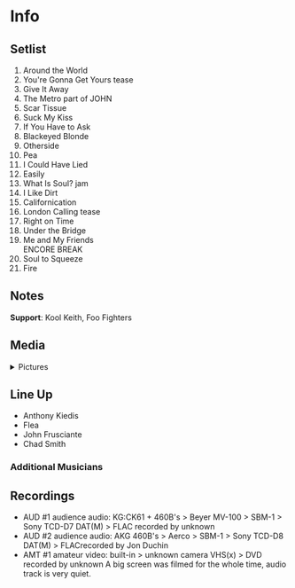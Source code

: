 # Info

## Setlist

1. Around the World
2. You're Gonna Get Yours tease
3. Give It Away
4. The Metro part of JOHN
5. Scar Tissue
6. Suck My Kiss
7. If You Have to Ask
8. Blackeyed Blonde
9. Otherside
10. Pea
11. I Could Have Lied
12. Easily
13. What Is Soul? jam
14. I Like Dirt
15. Californication
16. London Calling tease
17. Right on Time
18. Under the Bridge
19. Me and My Friends
<br> ENCORE BREAK
20. Soul to Squeeze
21. Fire

## Notes

**Support**: Kool Keith, Foo Fighters

## Media 

<details>
  <summary>Pictures</summary>
  <!--<img alt="Setlist" title="Setlist" src="_.jpg" height="200" />
  <img alt="Clipping" title="Clipping" src="_.jpg" height="200" />
  <img alt="Flyer" title="Flyer" src="_.jpg" height="200" />-->
</details>

## Line Up

* Anthony Kiedis
* Flea
* John Frusciante
* Chad Smith

### Additional Musicians

## Recordings

* AUD #1 audience audio: KG:CK61 + 460B's > Beyer MV-100 > SBM-1 > Sony TCD-D7 DAT(M) > FLAC recorded by unknown
* AUD #2 audience audio: AKG 460B's > Aerco > SBM-1 > Sony TCD-D8 DAT(M) > FLACrecorded by Jon Duchin 
* AMT #1 amateur video: built-in > unknown camera VHS(x) > DVD recorded by unknown A big screen was filmed for the whole time, audio track is very quiet.

